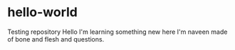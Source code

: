 # hello-world
Testing repository
Hello I'm learning something new here
I'm naveen made of bone and flesh and questions.
